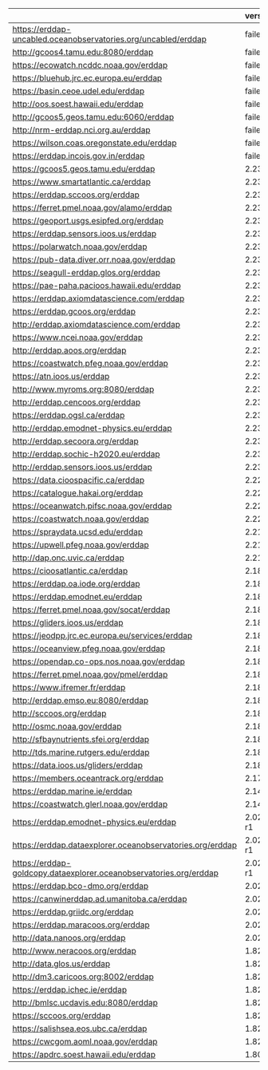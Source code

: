 |                                                                    | version       |
|:-------------------------------------------------------------------|:--------------|
| https://erddap-uncabled.oceanobservatories.org/uncabled/erddap     | failed        |
| http://gcoos4.tamu.edu:8080/erddap                                 | failed        |
| https://ecowatch.ncddc.noaa.gov/erddap                             | failed        |
| https://bluehub.jrc.ec.europa.eu/erddap                            | failed        |
| https://basin.ceoe.udel.edu/erddap                                 | failed        |
| http://oos.soest.hawaii.edu/erddap                                 | failed        |
| http://gcoos5.geos.tamu.edu:6060/erddap                            | failed        |
| http://nrm-erddap.nci.org.au/erddap                                | failed        |
| https://wilson.coas.oregonstate.edu/erddap                         | failed        |
| https://erddap.incois.gov.in/erddap                                | failed        |
| https://gcoos5.geos.tamu.edu/erddap                                | 2.23          |
| https://www.smartatlantic.ca/erddap                                | 2.23          |
| https://erddap.sccoos.org/erddap                                   | 2.23          |
| https://ferret.pmel.noaa.gov/alamo/erddap                          | 2.23          |
| https://geoport.usgs.esipfed.org/erddap                            | 2.23          |
| https://erddap.sensors.ioos.us/erddap                              | 2.23          |
| https://polarwatch.noaa.gov/erddap                                 | 2.23          |
| https://pub-data.diver.orr.noaa.gov/erddap                         | 2.23          |
| https://seagull-erddap.glos.org/erddap                             | 2.23          |
| https://pae-paha.pacioos.hawaii.edu/erddap                         | 2.23          |
| https://erddap.axiomdatascience.com/erddap                         | 2.23          |
| https://erddap.gcoos.org/erddap                                    | 2.23          |
| http://erddap.axiomdatascience.com/erddap                          | 2.23          |
| https://www.ncei.noaa.gov/erddap                                   | 2.23          |
| http://erddap.aoos.org/erddap                                      | 2.23          |
| https://coastwatch.pfeg.noaa.gov/erddap                            | 2.23          |
| https://atn.ioos.us/erddap                                         | 2.23          |
| http://www.myroms.org:8080/erddap                                  | 2.23          |
| http://erddap.cencoos.org/erddap                                   | 2.23          |
| https://erddap.ogsl.ca/erddap                                      | 2.23          |
| http://erddap.emodnet-physics.eu/erddap                            | 2.23          |
| http://erddap.secoora.org/erddap                                   | 2.23          |
| http://erddap.sochic-h2020.eu/erddap                               | 2.23          |
| http://erddap.sensors.ioos.us/erddap                               | 2.23          |
| https://data.cioospacific.ca/erddap                                | 2.22          |
| https://catalogue.hakai.org/erddap                                 | 2.22          |
| https://oceanwatch.pifsc.noaa.gov/erddap                           | 2.22          |
| https://coastwatch.noaa.gov/erddap                                 | 2.22          |
| https://spraydata.ucsd.edu/erddap                                  | 2.21          |
| https://upwell.pfeg.noaa.gov/erddap                                | 2.21          |
| http://dap.onc.uvic.ca/erddap                                      | 2.21          |
| https://cioosatlantic.ca/erddap                                    | 2.18          |
| https://erddap.oa.iode.org/erddap                                  | 2.18          |
| https://erddap.emodnet.eu/erddap                                   | 2.18          |
| https://ferret.pmel.noaa.gov/socat/erddap                          | 2.18          |
| https://gliders.ioos.us/erddap                                     | 2.18          |
| https://jeodpp.jrc.ec.europa.eu/services/erddap                    | 2.18          |
| https://oceanview.pfeg.noaa.gov/erddap                             | 2.18          |
| https://opendap.co-ops.nos.noaa.gov/erddap                         | 2.18          |
| https://ferret.pmel.noaa.gov/pmel/erddap                           | 2.18          |
| https://www.ifremer.fr/erddap                                      | 2.18          |
| http://erddap.emso.eu:8080/erddap                                  | 2.18          |
| http://sccoos.org/erddap                                           | 2.18          |
| http://osmc.noaa.gov/erddap                                        | 2.18          |
| http://sfbaynutrients.sfei.org/erddap                              | 2.18          |
| http://tds.marine.rutgers.edu/erddap                               | 2.18          |
| https://data.ioos.us/gliders/erddap                                | 2.18          |
| https://members.oceantrack.org/erddap                              | 2.17          |
| https://erddap.marine.ie/erddap                                    | 2.14          |
| https://coastwatch.glerl.noaa.gov/erddap                           | 2.14          |
| https://erddap.emodnet-physics.eu/erddap                           | 2.02_axiom-r1 |
| https://erddap.dataexplorer.oceanobservatories.org/erddap          | 2.02_axiom-r1 |
| https://erddap-goldcopy.dataexplorer.oceanobservatories.org/erddap | 2.02_axiom-r1 |
| https://erddap.bco-dmo.org/erddap                                  | 2.02          |
| https://canwinerddap.ad.umanitoba.ca/erddap                        | 2.02          |
| https://erddap.griidc.org/erddap                                   | 2.02          |
| https://erddap.maracoos.org/erddap                                 | 2.02          |
| http://data.nanoos.org/erddap                                      | 2.02          |
| http://www.neracoos.org/erddap                                     | 1.82          |
| http://data.glos.us/erddap                                         | 1.82          |
| http://dm3.caricoos.org:8002/erddap                                | 1.82          |
| https://erddap.ichec.ie/erddap                                     | 1.82          |
| http://bmlsc.ucdavis.edu:8080/erddap                               | 1.82          |
| https://sccoos.org/erddap                                          | 1.82          |
| https://salishsea.eos.ubc.ca/erddap                                | 1.82          |
| https://cwcgom.aoml.noaa.gov/erddap                                | 1.82          |
| https://apdrc.soest.hawaii.edu/erddap                              | 1.80          |